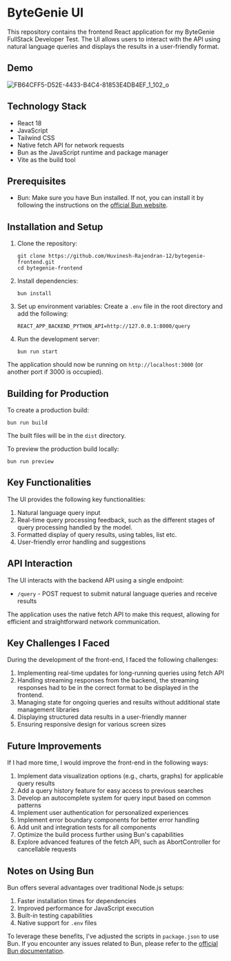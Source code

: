 # ByteGenie UI

This repository contains the frontend React application for my ByteGenie FullStack Developer Test. The UI allows users to interact with the API using natural language queries and displays the results in a user-friendly format.

## Demo 

![FB64CFF5-D52E-4433-B4C4-81853E4DB4EF_1_102_o](https://github.com/user-attachments/assets/56e59d4d-55a5-402c-9769-5f9e03d3dacb)


## Technology Stack

- React 18
- JavaScript
- Tailwind CSS
- Native fetch API for network requests
- Bun as the JavaScript runtime and package manager
- Vite as the build tool

## Prerequisites

- Bun: Make sure you have Bun installed. If not, you can install it by following the instructions on the [official Bun website](https://bun.sh/).

## Installation and Setup

1. Clone the repository:

   ```
   git clone https://github.com/Huvinesh-Rajendran-12/bytegenie-frontend.git
   cd bytegenie-frontend
   ```

2. Install dependencies:

   ```
   bun install
   ```

3. Set up environment variables:
   Create a `.env` file in the root directory and add the following:

   ```
   REACT_APP_BACKEND_PYTHON_API=http://127.0.0.1:8000/query
   ```

4. Run the development server:
   ```
   bun run start
   ```

The application should now be running on `http://localhost:3000` (or another port if 3000 is occupied).

## Building for Production

To create a production build:

```
bun run build
```

The built files will be in the `dist` directory.

To preview the production build locally:

```
bun run preview
```

## Key Functionalities

The UI provides the following key functionalities:

1. Natural language query input
2. Real-time query processing feedback, such as the different stages of query processing handled by the model.
3. Formatted display of query results, using tables, list etc.
4. User-friendly error handling and suggestions

## API Interaction

The UI interacts with the backend API using a single endpoint:

- `/query` - POST request to submit natural language queries and receive results

The application uses the native fetch API to make this request, allowing for efficient and straightforward network communication.

## Key Challenges I Faced

During the development of the front-end, I faced the following challenges:

1. Implementing real-time updates for long-running queries using fetch API
2. Handling streaming responses from the backend, the streaming responses had to be in the correct format to be displayed in the frontend.
3. Managing state for ongoing queries and results without additional state management libraries
4. Displaying structured data results in a user-friendly manner
5. Ensuring responsive design for various screen sizes

## Future Improvements

If I had more time, I would improve the front-end in the following ways:

1. Implement data visualization options (e.g., charts, graphs) for applicable query results
2. Add a query history feature for easy access to previous searches
3. Develop an autocomplete system for query input based on common patterns
4. Implement user authentication for personalized experiences
5. Implement error boundary components for better error handling
6. Add unit and integration tests for all components
7. Optimize the build process further using Bun's capabilities
8. Explore advanced features of the fetch API, such as AbortController for cancellable requests

## Notes on Using Bun

Bun offers several advantages over traditional Node.js setups:

1. Faster installation times for dependencies
2. Improved performance for JavaScript execution
3. Built-in testing capabilities
4. Native support for `.env` files

To leverage these benefits, I've adjusted the scripts in `package.json` to use Bun. If you encounter any issues related to Bun, please refer to the [official Bun documentation](https://bun.sh/docs).
